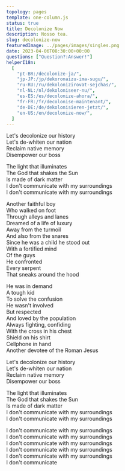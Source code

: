 ```yaml
---
topology: pages
template: one-column.js
status: true
title: Decolonize Now
description: Nosso tea.
slug: decolonize-now
featuredImage: ../pages/images/singles.png
date: 2023-04-06T08:30:00+00:00
questions: ["Question?:Answer!"]
helperI18n:
  [
    "pt-BR:/decolonize-ja/",
    "jp-JP:/jp/dekoronaizu-ima-sugu/",
    "ru-RU:/ru/dekolonizirovat-sejchas/",
    "nl-NL:/nl/dekoloniseer-nu/",
    "es-ES:/es/decolonize-ahora/",
    "fr-FR:/fr/decolonise-maintenant/",
    "de-DE:/de/dekolonisieren-jetzt/",
    "en-US:/en/decolonize-now/",
  ]
---
```


Let's decolonize our history <br />
Let's de-whiten our nation <br />
Reclaim native memory <br />
Disempower our boss

The light that illuminates <br />
The God that shakes the Sun <br />
Is made of dark matter <br />
I don't communicate with my surroundings <br />
I don't communicate with my surroundings

Another faithful boy <br />
Who walked on foot <br />
Through alleys and lanes <br />
Dreamed of a life of luxury <br />
Away from the turmoil <br />
And also from the snares <br />
Since he was a child he stood out <br />
With a fortified mind <br />
Of the guys <br />
He confronted <br />
Every serpent <br />
That sneaks around the hood

He was in demand <br />
A tough kid <br />
To solve the confusion <br />
He wasn't involved <br />
But respected <br />
And loved by the population <br />
Always fighting, confiding <br />
With the cross in his chest <br />
Shield on his shirt <br />
Cellphone in hand <br />
Another devotee of the Roman Jesus

Let's decolonize our history <br />
Let's de-whiten our nation <br />
Reclaim native memory <br />
Disempower our boss

The light that illuminates <br />
The God that shakes the Sun <br />
Is made of dark matter <br />
I don't communicate with my surroundings <br />
I don't communicate with my surroundings

I don't communicate with my surroundings <br />
I don't communicate with my surroundings <br />
I don't communicate with my surroundings <br />
I don't communicate with my surroundings <br />
I don't communicate with my surroundings <br />
I don't communicate
